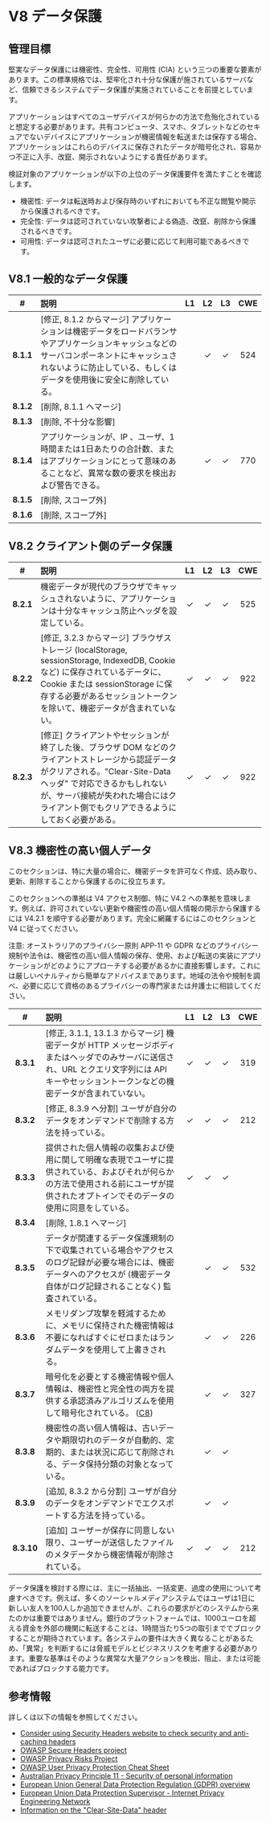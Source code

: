 # V8 データ保護

## 管理目標

堅実なデータ保護には機密性、完全性、可用性 (CIA) という三つの重要な要素があります。この標準規格では、堅牢化され十分な保護が施されているサーバなど、信頼できるシステムでデータ保護が実施されていることを前提としています。

アプリケーションはすべてのユーザデバイスが何らかの方法で危殆化されていると想定する必要があります。共有コンピュータ、スマホ、タブレットなどのセキュアでないデバイスにアプリケーションが機密情報を転送または保存する場合、アプリケーションはこれらのデバイスに保存されたデータが暗号化され、容易かつ不正に入手、改竄、開示されないようにする責任があります。

検証対象のアプリケーションが以下の上位のデータ保護要件を満たすことを確認します。

* 機密性: データは転送時および保存時のいずれにおいても不正な閲覧や開示から保護されるべきです。
* 完全性: データは認可されていない攻撃者による偽造、改竄、削除から保護されるべきです。
* 可用性: データは認可されたユーザに必要に応じて利用可能であるべきです。

## V8.1 一般的なデータ保護

| # | 説明 | L1 | L2 | L3 | CWE |
| :---: | :--- | :---: | :---: | :---: | :---: |
| **8.1.1** | [修正, 8.1.2 からマージ] アプリケーションは機密データをロードバランサやアプリケーションキャッシュなどのサーバコンポーネントにキャッシュされないように防止している、もしくはデータを使用後に安全に削除している。 | | ✓ | ✓ | 524 |
| **8.1.2** | [削除, 8.1.1 へマージ] | | | | |
| **8.1.3** | [削除, 不十分な影響] | | | | |
| **8.1.4** | アプリケーションが、IP 、ユーザ、1時間または1日あたりの合計数、またはアプリケーションにとって意味のあることなど、異常な数の要求を検出および警告できる。 | | ✓ | ✓ | 770 |
| **8.1.5** | [削除, スコープ外] | | | | |
| **8.1.6** | [削除, スコープ外] | | | | |

## V8.2 クライアント側のデータ保護

| # | 説明 | L1 | L2 | L3 | CWE |
| :---: | :--- | :---: | :---: | :---: | :---: |
| **8.2.1** | 機密データが現代のブラウザでキャッシュされないように、アプリケーションは十分なキャッシュ防止ヘッダを設定している。 | ✓ | ✓ | ✓ | 525 |
| **8.2.2** | [修正, 3.2.3 からマージ] ブラウザストレージ (localStorage, sessionStorage, IndexedDB, Cookie など) に保存されているデータに、Cookie または sessionStorage に保存する必要があるセッショントークンを除いて、機密データが含まれていない。 | ✓ | ✓ | ✓ | 922 |
| **8.2.3** | [修正] クライアントやセッションが終了した後、ブラウザ DOM などのクライアントストレージから認証データがクリアされる。"Clear-Site-Data ヘッダ" で対応できるかもしれないが、サーバ接続が失われた場合にはクライアント側でもクリアできるようにしておく必要がある。 | ✓ | ✓ | ✓ | 922 |

## V8.3 機密性の高い個人データ

このセクションは、特に大量の場合に、機密データを許可なく作成、読み取り、更新、削除することから保護するのに役立ちます。

このセクションへの準拠は V4 アクセス制御、特に V4.2 への準拠を意味します。例えば、許可されていない更新や機密性の高い個人情報の開示から保護するには V4.2.1 を順守する必要があります。完全に網羅するにはこのセクションと V4 に従ってください。

注意: オーストラリアのプライバシー原則 APP-11 や GDPR などのプライバシー規制や法令は、機密性の高い個人情報の保存、使用、および転送の実装にアプリケーションがどのようにアプローチする必要があるかに直接影響します。これには厳しいペナルティから簡単なアドバイスまであります。地域の法令や規制を調べ、必要に応じて資格のあるプライバシーの専門家または弁護士に相談してください。

| # | 説明 | L1 | L2 | L3 | CWE |
| :---: | :--- | :---: | :---: | :---: | :---: |
| **8.3.1** | [修正, 3.1.1, 13.1.3 からマージ] 機密データが HTTP メッセージボディまたはヘッダでのみサーバに送信され、URL とクエリ文字列には API キーやセッショントークンなどの機密データが含まれていない。 | ✓ | ✓ | ✓ | 319 |
| **8.3.2** | [修正, 8.3.9 へ分割] ユーザが自分のデータをオンデマンドで削除する方法を持っている。 | ✓ | ✓ | ✓ | 212 |
| **8.3.3** | 提供された個人情報の収集および使用に関して明確な表現でユーザに提供されている、およびそれが何らかの方法で使用される前にユーザが提供されたオプトインでそのデータの使用に同意をしている。 | ✓ | ✓ | ✓ | |
| **8.3.4** | [削除, 1.8.1 へマージ] | | | | |
| **8.3.5** | データが関連するデータ保護規制の下で収集されている場合やアクセスのログ記録が必要な場合には、機密データへのアクセスが (機密データ自体がログ記録されることなく) 監査されている。 | | ✓ | ✓ | 532 |
| **8.3.6** | メモリダンプ攻撃を軽減するために、メモリに保持された機密情報は不要になればすぐにゼロまたはランダムデータを使用して上書きされる。 | | ✓ | ✓ | 226 |
| **8.3.7** | 暗号化を必要とする機密情報や個人情報は、機密性と完全性の両方を提供する承認済みアルゴリズムを使用して暗号化されている。 ([C8](https://owasp.org/www-project-proactive-controls/#div-numbering)) | | ✓ | ✓ | 327 |
| **8.3.8** | 機密性の高い個人情報は、古いデータや期限切れのデータが自動的、定期的、または状況に応じて削除される、データ保持分類の対象となっている。 | | ✓ | ✓ | |
| **8.3.9** | [追加, 8.3.2 から分割] ユーザが自分のデータをオンデマンドでエクスポートする方法を持っている。 | | ✓ | ✓ | |
| **8.3.10** | [追加] ユーザーが保存に同意しない限り、ユーザーが送信したファイルのメタデータから機密情報が削除されている。 | ✓ | ✓ | ✓ | 212 |

データ保護を検討する際には、主に一括抽出、一括変更、過度の使用について考慮すべきです。例えば、多くのソーシャルメディアシステムではユーザは1日に新しい友人を100人しか追加できませんが、これらの要求がどのシステムから来たのかは重要ではありません。銀行のプラットフォームでは、1000ユーロを超える資金を外部の機関に転送することは、1時間当たり5つの取引まででブロックすることが期待されています。各システムの要件は大きく異なることがあるため、「異常」を判断するには脅威モデルとビジネスリスクを考慮する必要があります。重要な基準はそのような異常な大量アクションを検出、阻止、または可能であればブロックする能力です。

## 参考情報

詳しくは以下の情報を参照してください。

* [Consider using Security Headers website to check security and anti-caching headers](https://securityheaders.io)
* [OWASP Secure Headers project](https://owasp.org/www-project-secure-headers/)
* [OWASP Privacy Risks Project](https://owasp.org/www-project-top-10-privacy-risks/)
* [OWASP User Privacy Protection Cheat Sheet](https://cheatsheetseries.owasp.org/cheatsheets/User_Privacy_Protection_Cheat_Sheet.html)
* [Australian Privacy Principle 11 - Security of personal information](https://www.oaic.gov.au/privacy/australian-privacy-principles-guidelines/chapter-11-app-11-security-of-personal-information)
* [European Union General Data Protection Regulation (GDPR) overview](https://edps.europa.eu/data-protection_en)
* [European Union Data Protection Supervisor - Internet Privacy Engineering Network](https://edps.europa.eu/data-protection/ipen-internet-privacy-engineering-network_en)
* [Information on the "Clear-Site-Data" header](https://developer.mozilla.org/en-US/docs/Web/HTTP/Headers/Clear-Site-Data)
